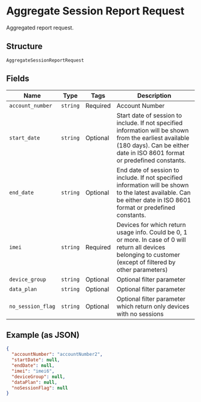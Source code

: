 
# Aggregate Session Report Request

Aggregated report request.

## Structure

`AggregateSessionReportRequest`

## Fields

| Name | Type | Tags | Description |
|  --- | --- | --- | --- |
| `account_number` | `string` | Required | Account Number |
| `start_date` | `string` | Optional | Start date of session to include. If not specified  information will be shown from the earliest available (180 days). Can be either date in ISO 8601 format or predefined constants. |
| `end_date` | `string` | Optional | End date of session to include. If not specified  information will be shown to the latest available. Can be either date in ISO 8601 format or predefined constants. |
| `imei` | `string` | Required | Devices for which return usage info. Could be 0, 1 or more. In case of 0 will return all devices belonging to customer (except of filtered by other parameters) |
| `device_group` | `string` | Optional | Optional filter parameter |
| `data_plan` | `string` | Optional | Optional filter parameter |
| `no_session_flag` | `string` | Optional | Optional filter parameter which return only devices with no sessions |

## Example (as JSON)

```json
{
  "accountNumber": "accountNumber2",
  "startDate": null,
  "endDate": null,
  "imei": "imei6",
  "deviceGroup": null,
  "dataPlan": null,
  "noSessionFlag": null
}
```

